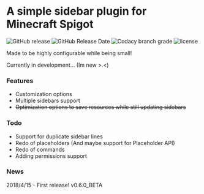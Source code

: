# A simple sidebar plugin for Minecraft Spigot
![GitHub release](https://img.shields.io/github/release/flintintoe/SimpleSidebar.svg?style=for-the-badge&?label=Current%20Release)   ![GitHub Release Date](https://img.shields.io/github/release-date/flintintoe/SimpleSidebar.svg?style=flat-square&?label=Last%20release)   ![Codacy branch grade](https://img.shields.io/codacy/grade/ad2a5c3320dd43cbad38ba13a85f8a66/release.svg?style=flat-square&?label=Codacy%20grade)   ![license](https://img.shields.io/github/license/flintintoe/SimpleSidebar.svg?style=flat-square&?label=License) 


Made to be highly configurable while being small!

Currently in development... (Im new >.<)

### Features
- Customization options
- Multiple sidebars support
- ~~Optimization options to save resources while still updating sidebars~~

### Todo
- Support for duplicate sidebar lines
- Redo of placeholders (And maybe support for Placeholder API)
- Redo of commands
- Adding permissions support

### News
2018/4/15 - First release! v0.6.0_BETA

